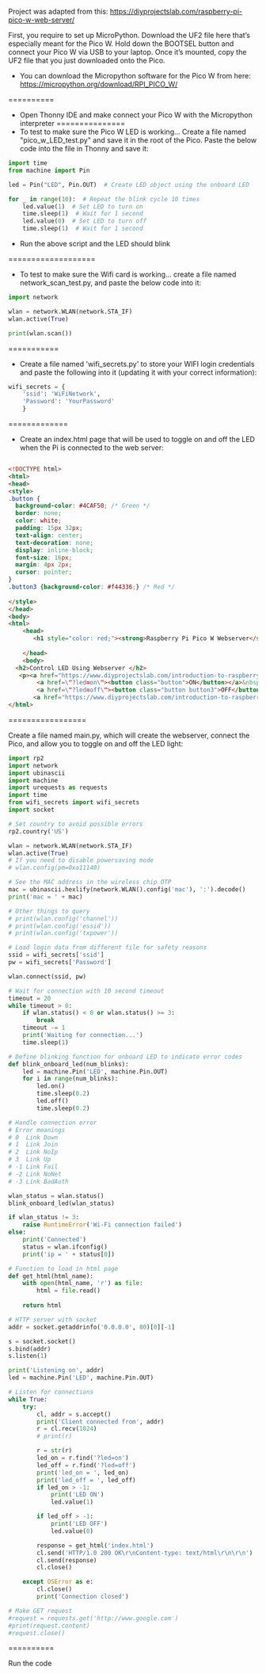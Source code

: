 Project was adapted from this: https://diyprojectslab.com/raspberry-pi-pico-w-web-server/


First, you require to set up MicroPython. Download the UF2 file here that’s especially meant for the Pico W. Hold down the BOOTSEL button and connect your Pico W via USB to your laptop. Once it’s mounted, copy the UF2 file that you just downloaded onto the Pico.
- You can download the Micropython software for the Pico W from here: https://micropython.org/download/RPI_PICO_W/

==========
- Open Thonny IDE and make connect your Pico W with the Micropython interpreter
===============
- To test to make sure the Pico W LED is working... Create a file named "pico_w_LED_test.py" and save it in the root of the Pico. Paste the below code into the file in Thonny and save it: 

```python
import time
from machine import Pin

led = Pin("LED", Pin.OUT)  # Create LED object using the onboard LED

for _ in range(10):  # Repeat the blink cycle 10 times
    led.value(1)  # Set LED to turn on
    time.sleep(1)  # Wait for 1 second
    led.value(0)  # Set LED to turn off
    time.sleep(1)  # Wait for 1 second
```
- Run the above script and the LED should blink

===================
- To test to make sure the Wifi card is working... create a file named network_scan_test.py, and paste the below code into it:
```python
import network

wlan = network.WLAN(network.STA_IF)
wlan.active(True)

print(wlan.scan())
```
===========

- Create a file named 'wifi_secrets.py' to store your WIFI login credentials and paste the following into it (updating it with your correct information):

```python
wifi_secrets = {
    'ssid': 'WiFiNetwork',
    'Password': 'YourPassword'
    }
```

=============

- Create an index.html page that will be used to toggle on and off the LED when the Pi is connected to the web server: 

```html

<!DOCTYPE html>
<html>
<head>
<style>
.button {
  background-color: #4CAF50; /* Green */
  border: none;
  color: white;
  padding: 15px 32px;
  text-align: center;
  text-decoration: none;
  display: inline-block;
  font-size: 16px;
  margin: 4px 2px;
  cursor: pointer;
}
.button3 {background-color: #f44336;} /* Red */ 
 
</style>
</head>
<body>
<html>
    <head>
       <h1 style="color: red;"><strong>Raspberry Pi Pico W Webserver</strong></h1>
      
    </head>
    <body>
  <h2>Control LED Using Webserver </h2>
   <p><a href="https://www.diyprojectslab.com/introduction-to-raspberry-pi-pico-w/">Getting Started with Raspberry Pi Pico W</a></p>
        <a href=\"?led=on\"><button class="button">ON</button></a>&nbsp;
        <a href=\"?led=off\"><button class="button button3">OFF</button></a> </body>
       <a href="https://www.diyprojectslab.com/introduction-to-raspberry-pi-pico-w"><img class="aligncenter wp-image-4863 size-full" src="https://www.diyprojectslab.com/wp-content/uploads/2022/11/pico-w.jpg" alt="" width="677" height="250" /></a>
</html>
```

=================

Create a file named main.py, which will create the webserver, connect the Pico, and allow you to toggle on and off the LED light: 

```python
import rp2
import network
import ubinascii
import machine
import urequests as requests
import time
from wifi_secrets import wifi_secrets
import socket

# Set country to avoid possible errors
rp2.country('US')

wlan = network.WLAN(network.STA_IF)
wlan.active(True)
# If you need to disable powersaving mode
# wlan.config(pm=0xa11140)

# See the MAC address in the wireless chip OTP
mac = ubinascii.hexlify(network.WLAN().config('mac'), ':').decode()
print('mac = ' + mac)

# Other things to query
# print(wlan.config('channel'))
# print(wlan.config('essid'))
# print(wlan.config('txpower'))

# Load login data from different file for safety reasons
ssid = wifi_secrets['ssid']
pw = wifi_secrets['Password']

wlan.connect(ssid, pw)

# Wait for connection with 10 second timeout
timeout = 20
while timeout > 0:
    if wlan.status() < 0 or wlan.status() >= 3:
        break
    timeout -= 1
    print('Waiting for connection...')
    time.sleep(1)

# Define blinking function for onboard LED to indicate error codes    
def blink_onboard_led(num_blinks):
    led = machine.Pin('LED', machine.Pin.OUT)
    for i in range(num_blinks):
        led.on()
        time.sleep(0.2)
        led.off()
        time.sleep(0.2)

# Handle connection error
# Error meanings
# 0  Link Down
# 1  Link Join
# 2  Link NoIp
# 3  Link Up
# -1 Link Fail
# -2 Link NoNet
# -3 Link BadAuth

wlan_status = wlan.status()
blink_onboard_led(wlan_status)

if wlan_status != 3:
    raise RuntimeError('Wi-Fi connection failed')
else:
    print('Connected')
    status = wlan.ifconfig()
    print('ip = ' + status[0])

# Function to load in html page    
def get_html(html_name):
    with open(html_name, 'r') as file:
        html = file.read()
        
    return html

# HTTP server with socket
addr = socket.getaddrinfo('0.0.0.0', 80)[0][-1]

s = socket.socket()
s.bind(addr)
s.listen(1)

print('Listening on', addr)
led = machine.Pin('LED', machine.Pin.OUT)

# Listen for connections
while True:
    try:
        cl, addr = s.accept()
        print('Client connected from', addr)
        r = cl.recv(1024)
        # print(r)

        r = str(r)
        led_on = r.find('?led=on')
        led_off = r.find('?led=off')
        print('led_on = ', led_on)
        print('led_off = ', led_off)
        if led_on > -1:
            print('LED ON')
            led.value(1)

        if led_off > -1:
            print('LED OFF')
            led.value(0)

        response = get_html('index.html')
        cl.send('HTTP/1.0 200 OK\r\nContent-type: text/html\r\n\r\n')
        cl.send(response)
        cl.close()

    except OSError as e:
        cl.close()
        print('Connection closed')

# Make GET request
#request = requests.get('http://www.google.com')
#print(request.content)
#request.close()
```

==========

Run the code